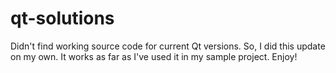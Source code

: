 # qt-solutions

Didn't find working source code for current Qt versions. So, I did this update on my own.
It works as far as I've used it in my sample project. Enjoy!
